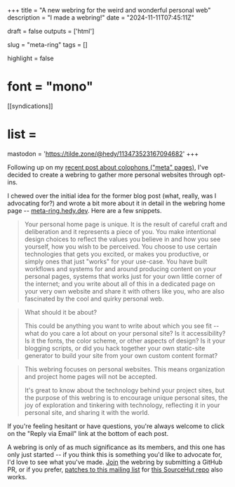 +++
title = "A new webring for the weird and wonderful personal web"
description = "I made a webring!"
date = "2024-11-11T07:45:11Z"

draft = false
outputs = ['html']

slug = "meta-ring"
tags = []

highlight = false
# font = "mono"

[[syndications]]
# list =
mastodon = 'https://tilde.zone/@hedy/113473523167094682'
+++

Following up on my [recent post about colophons ("meta" pages)](https://home.hedy.dev/posts/meta-pages/), I've decided to create a webring to gather more personal websites through opt-ins.

I chewed over the initial idea for the former blog post (what, really, was I advocating for?) and wrote a bit more about it in detail in the webring home page -- [meta-ring.hedy.dev](https://meta-ring.hedy.dev/). Here are a few snippets.

> Your personal home page is unique. It is the result of careful craft and deliberation and it represents a piece of you. You make intentional design choices to reflect the values you believe in and how you see yourself, how you wish to be perceived. You choose to use certain technologies that gets you excited, or makes you productive, or simply ones that just "works" for your use-case. You have built workflows and systems for and around producing content on your personal pages, systems that works just for your own little corner of the internet; and you write about all of this in a dedicated page on your very own website and share it with others like you, who are also fascinated by the cool and quirky personal web.

> What should it be about?
> 
> This could be anything you want to write about which you see fit -- what do you care a lot about on your personal site? Is it accessibility? Is it the fonts, the color scheme, or other aspects of design? Is it your blogging scripts, or did you hack together your own static-site generator to build your site from your own custom content format?

> This webring focuses on personal websites. This means organization and project home pages will not be accepted.
> 
> It's great to know about the technology behind your project sites, but the purpose of this webring is to encourage unique personal sites, the joy of exploration and tinkering with technology, reflecting it in your personal site, and sharing it with the world.

If you're feeling hesitant or have questions, you're always welcome to click on the "Reply via Email" link at the bottom of each post.

A webring is only of as much significance as its members, and this one has only just started -- if you think this is something you'd like to advocate for, I'd love to see what you've made. [Join](https://meta-ring.hedy.dev/#how-do-i-join%3F) the webring by submitting a GitHub PR, or if you prefer, [patches to this mailing list](https://lists.sr.ht/~hedy/inbox) for [this SourceHut repo](https://sr.ht/~hedy/meta-ring) also works.

